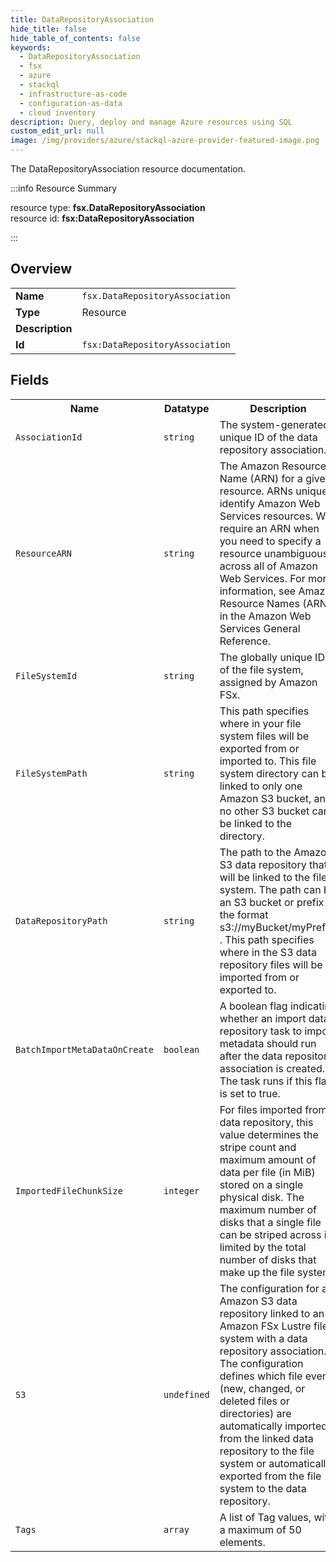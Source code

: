 ```yaml
---
title: DataRepositoryAssociation
hide_title: false
hide_table_of_contents: false
keywords:
  - DataRepositoryAssociation
  - fsx
  - azure
  - stackql
  - infrastructure-as-code
  - configuration-as-data
  - cloud inventory
description: Query, deploy and manage Azure resources using SQL
custom_edit_url: null
image: /img/providers/azure/stackql-azure-provider-featured-image.png
---
```

The DataRepositoryAssociation resource documentation.

:::info Resource Summary

<div class="row">
<div class="providerDocColumn">
<span>resource type:&nbsp;<b>fsx.DataRepositoryAssociation</b></span><br />
<span>resource id:&nbsp;<b>fsx:DataRepositoryAssociation</b></span><br />
</div>
</div>

:::

## Overview
<table><tbody>
<tr><td><b>Name</b></td><td><code>fsx.DataRepositoryAssociation</code></td></tr>
<tr><td><b>Type</b></td><td>Resource</td></tr>
<tr><td><b>Description</b></td><td></td></tr>
<tr><td><b>Id</b></td><td><code>fsx:DataRepositoryAssociation</code></td></tr>
</tbody></table>

## Fields
<table><tbody>
<tr><th>Name</th><th>Datatype</th><th>Description</th></tr>
<tr><td><code>AssociationId</code></td><td><code>string</code></td><td>The system-generated, unique ID of the data repository association.</td></tr><tr><td><code>ResourceARN</code></td><td><code>string</code></td><td>The Amazon Resource Name (ARN) for a given resource. ARNs uniquely identify Amazon Web Services resources. We require an ARN when you need to specify a resource unambiguously across all of Amazon Web Services. For more information, see Amazon Resource Names (ARNs) in the Amazon Web Services General Reference.</td></tr><tr><td><code>FileSystemId</code></td><td><code>string</code></td><td>The globally unique ID of the file system, assigned by Amazon FSx.</td></tr><tr><td><code>FileSystemPath</code></td><td><code>string</code></td><td>This path specifies where in your file system files will be exported from or imported to. This file system directory can be linked to only one Amazon S3 bucket, and no other S3 bucket can be linked to the directory.</td></tr><tr><td><code>DataRepositoryPath</code></td><td><code>string</code></td><td>The path to the Amazon S3 data repository that will be linked to the file system. The path can be an S3 bucket or prefix in the format s3://myBucket/myPrefix/ . This path specifies where in the S3 data repository files will be imported from or exported to.</td></tr><tr><td><code>BatchImportMetaDataOnCreate</code></td><td><code>boolean</code></td><td>A boolean flag indicating whether an import data repository task to import metadata should run after the data repository association is created. The task runs if this flag is set to true.</td></tr><tr><td><code>ImportedFileChunkSize</code></td><td><code>integer</code></td><td>For files imported from a data repository, this value determines the stripe count and maximum amount of data per file (in MiB) stored on a single physical disk. The maximum number of disks that a single file can be striped across is limited by the total number of disks that make up the file system.</td></tr><tr><td><code>S3</code></td><td><code>undefined</code></td><td>The configuration for an Amazon S3 data repository linked to an Amazon FSx Lustre file system with a data repository association. The configuration defines which file events (new, changed, or deleted files or directories) are automatically imported from the linked data repository to the file system or automatically exported from the file system to the data repository.</td></tr><tr><td><code>Tags</code></td><td><code>array</code></td><td>A list of Tag values, with a maximum of 50 elements.</td></tr>
</tbody></table>